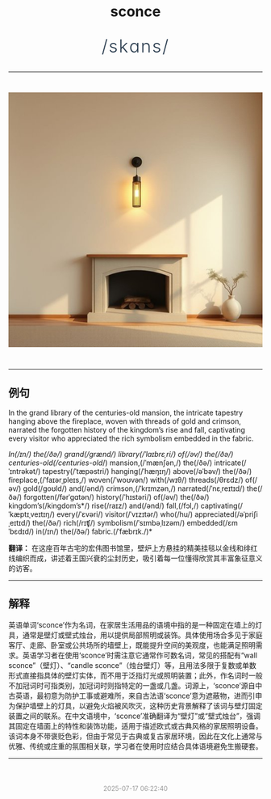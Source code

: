<div align="center">

# sconce

<div style="margin: 30px 0;">
<h1 style="font-size: 2.5em; font-weight: 300; letter-spacing: 2px; margin: 0; color: #2c3e50;">
/skɑns/
</h1>
</div>

</div>

---

<div align="center" style="margin: 40px 0;">

![sconce](images/sconce.png)

</div>

---

## 例句

In the grand library of the centuries-old mansion, the intricate tapestry hanging above the fireplace, woven with threads of gold and crimson, narrated the forgotten history of the kingdom’s rise and fall, captivating every visitor who appreciated the rich symbolism embedded in the fabric.

*In(/ɪn/) the(/ðə/) grand(/grænd/) library(/ˈlaɪbrɛˌri/) of(/əv/) the(/ðə/) centuries-old(/centuries-old*/) mansion,(/ˈmænʃən,/) the(/ðə/) intricate(/ˈɪntrəkət/) tapestry(/ˈtæpəstri/) hanging(/ˈhæŋɪŋ/) above(/əˈbəv/) the(/ðə/) fireplace,(/ˈfaɪərˌpleɪs,/) woven(/ˈwoʊvən/) with(/wɪθ/) threads(/θrɛdz/) of(/əv/) gold(/goʊld/) and(/ənd/) crimson,(/ˈkrɪmzən,/) narrated(/ˈnɛˌreɪtɪd/) the(/ðə/) forgotten(/fərˈgɑtən/) history(/ˈhɪstəri/) of(/əv/) the(/ðə/) kingdom’s(/kingdom’s*/) rise(/raɪz/) and(/ənd/) fall,(/fɔl,/) captivating(/ˈkæptɪˌveɪtɪŋ/) every(/ˈɛvəri/) visitor(/ˈvɪzɪtər/) who(/hu/) appreciated(/əˈpriʃiˌeɪtɪd/) the(/ðə/) rich(/rɪʧ/) symbolism(/ˈsɪmbəˌlɪzəm/) embedded(/ɛmˈbɛdɪd/) in(/ɪn/) the(/ðə/) fabric.(/ˈfæbrɪk./)*

**翻译：** 在这座百年古宅的宏伟图书馆里，壁炉上方悬挂的精美挂毯以金线和绯红线编织而成，讲述着王国兴衰的尘封历史，吸引着每一位懂得欣赏其丰富象征意义的访客。

---

## 解释

英语单词‘sconce’作为名词，在家居生活用品的语境中指的是一种固定在墙上的灯具，通常是壁灯或壁式烛台，用以提供局部照明或装饰。具体使用场合多见于家庭客厅、走廊、卧室或公共场所的墙壁上，既能提升空间的美观度，也能满足照明需求。英语学习者在使用‘sconce’时需注意它通常作可数名词，常见的搭配有“wall sconce”（壁灯）、“candle sconce”（烛台壁灯）等，且用法多限于复数或单数形式直接指具体的壁灯实体，而不用于泛指灯光或照明装置；此外，作名词时一般不加冠词时可指类别，加冠词时则指特定的一盏或几盏。词源上，‘sconce’源自中古英语，最初意为防护工事或避难所，来自古法语‘sconce’意为遮蔽物，进而引申为保护墙壁上的灯具，以避免火焰被风吹灭，这种历史背景解释了该词与壁灯固定装置之间的联系。在中文语境中，‘sconce’准确翻译为“壁灯”或“壁式烛台”，强调其固定在墙面上的特性和装饰功能，适用于描述欧式或古典风格的家居照明设备。该词本身不带褒贬色彩，但由于常见于古典或复古家居环境，因此在文化上通常与优雅、传统或庄重的氛围相关联，学习者在使用时应结合具体语境避免生搬硬套。


---

<div align="center" style="margin-top: 50px;">
<small style="color: #999; font-size: 0.9em;">2025-07-17 06:22:40</small>
</div>
